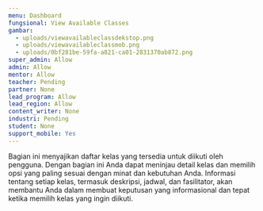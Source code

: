 ```yaml
---
menu: Dashboard
fungsional: View Available Classes
gambar:
  - uploads/viewavailableclassdekstop.png
  - uploads/viewavailableclassmob.png
  - uploads/0bf281be-59fa-a821-ca01-2831370ab872.png
super_admin: Allow
admin: Allow
mentor: Allow
teacher: Pending
partner: None
lead_program: Allow
lead_region: Allow
content_writer: None
industri: Pending
student: None
support_mobile: Yes
---
```

Bagian ini menyajikan daftar kelas yang tersedia untuk diikuti oleh pengguna. Dengan bagian ini Anda dapat meninjau detail kelas dan memilih opsi yang paling sesuai dengan minat dan kebutuhan Anda. Informasi tentang setiap kelas, termasuk deskripsi, jadwal, dan fasilitator, akan membantu Anda dalam membuat keputusan yang informasional dan tepat ketika memilih kelas yang ingin diikuti.